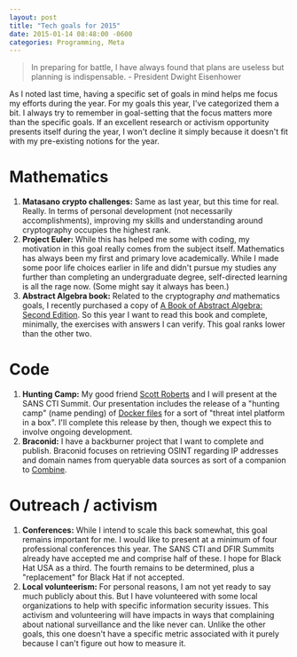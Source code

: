 ```yaml
---
layout: post
title: "Tech goals for 2015"
date: 2015-01-14 08:48:00 -0600
categories: Programming, Meta
---
```


> In preparing for battle, I have always found that plans are useless but planning is indispensable. - President Dwight Eisenhower

As I noted last time, having a specific set of goals in mind helps me focus my efforts during the year. For my goals this year, I've categorized them a bit. I always try to remember in goal-setting that the focus matters more than the specific goals. If an excellent research or activism opportunity presents itself during the year, I won't decline it simply because it doesn't fit with my pre-existing notions for the year.

# Mathematics

1. **Matasano crypto challenges:** Same as last year, but this time for real. Really. In terms of personal development (not necessarily accomplishments), improving my skills and understanding around cryptography occupies the highest rank.
1. **Project Euler:** While this has helped me some with coding, my motivation in this goal really comes from the subject itself. Mathematics has always been my first and primary love academically. While I made some poor life choices earlier in life and didn't pursue my studies any further than completing an undergraduate degree, self-directed learning is all the rage now. (Some might say it always has been.)
1. **Abstract Algebra book:** Related to the cryptography *and* mathematics goals, I recently purchased a copy of [A Book of Abstract Algebra: Second Edition](http://www.amazon.com/gp/product/0486474178/).  So this year I want to read this book and complete, minimally, the exercises with answers I can verify. This goal ranks lower than the other two.

# Code

1. **Hunting Camp:** My good friend [Scott Roberts](http://sroberts.github.io) and I will present at the SANS CTI Summit. Our presentation includes the release of a "hunting camp" (name pending) of [Docker files](https://docs.docker.com/reference/builder/) for a sort of "threat intel platform in a box". I'll complete this release by then, though we expect this to involve ongoing development.
1. **Braconid:** I have a backburner project that I want to complete and publish. Braconid focuses on retrieving OSINT regarding IP addresses and domain names from queryable data sources as sort of a companion to [Combine](https://github.com/mlsecproject/combine).

# Outreach / activism

1. **Conferences:** While I intend to scale this back somewhat, this goal remains important for me. I would like to present at a minimum of four professional conferences this year. The SANS CTI and DFIR Summits already have accepted me and comprise half of these. I hope for Black Hat USA as a third. The fourth remains to be determined, plus a "replacement" for Black Hat if not accepted.
1. **Local volunteerism:** For personal reasons, I am not yet ready to say much publicly about this. But I have volunteered with some local organizations to help with specific information security issues. This activism and volunteering will have impacts in ways that complaining about national surveillance and the like never can. Unlike the other goals, this one doesn't have a specific metric associated with it purely because I can't figure out how to measure it.

